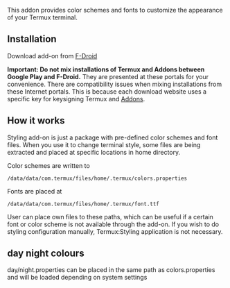 This addon provides color schemes and fonts to customize the appearance
of your Termux terminal.

## Installation

Download add-on from
[F-Droid](https://f-droid.org/packages/com.termux.styling/)

**Important: Do not mix installations of Termux and Addons between
Google Play and F-Droid.** They are presented at these portals for your
convenience. There are compatibility issues when mixing installations
from these Internet portals. This is because each download website uses
a specific key for keysigning Termux and [Addons](Addons).

## How it works

Styling add-on is just a package with pre-defined color schemes and font
files. When you use it to change terminal style, some files are being
extracted and placed at specific locations in home directory.

Color schemes are written to

`/data/data/com.termux/files/home/.termux/colors.properties`

Fonts are placed at

`/data/data/com.termux/files/home/.termux/font.ttf`

User can place own files to these paths, which can be useful if a
certain font or color scheme is not available through the add-on. If you
wish to do styling configuration manually, Termux:Styling application is
not necessary.

## day night colours 

day/night.properties can be placed in the same path as colors.properties and will be loaded depending on system settings 
